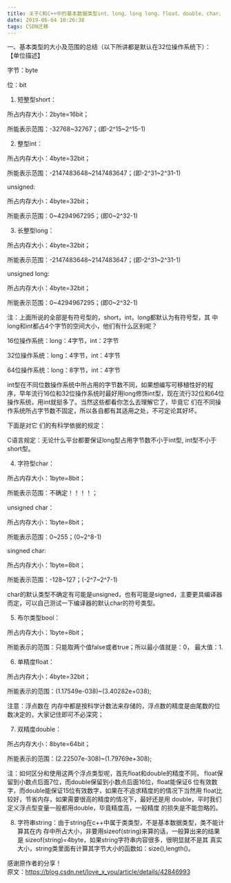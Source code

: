 ```yaml
---
title: 关于C和C++中的基本数据类型int、long、long long、float、double、char、string的大小及表示范围
date: 2019-06-04 10:26:38
tags: CSDN迁移
---
```

   一、基本类型的大小及范围的总结（以下所讲都是默认在32位操作系统下）：  
 【单位描述】

 字节：byte

 位：bit

 1. 短整型short：

 所占内存大小：2byte=16bit；

 所能表示范围：-32768~32767；(即-2^15~2^15-1)

 

 2. 整型int：

 所占内存大小：4byte=32bit；

 所能表示范围：-2147483648~2147483647；(即-2^31~2^31-1)

 unsigned: 

 所占内存大小：4byte=32bit；

 所能表示范围：0~4294967295；(即0~2^32-1)

 

 3. 长整型long：

 所占内存大小：4byte=32bit；

 所能表示范围：-2147483648~2147483647；(即-2^31~2^31-1)

 unsigned long: 

 所占内存大小：4byte=32bit；

 所能表示范围：0~4294967295；(即0~2^32-1)

 注：上面所说的全部是有符号型的，short，int，long都默认为有符号型，其 中long和int都占4个字节的空间大小，他们有什么区别呢？

 16位操作系统：long：4字节，int：2字节

 32位操作系统：long：4字节，int：4字节

 64位操作系统：long：8字节，int：4字节 

 int型在不同位数操作系统中所占用的字节数不同，如果想编写可移植性好的程序，早年流行16位和32位操作系统时最好用long修饰int型，现在流行32位和64位操作系统，用int就挺多了。当然这些都看你怎么去理解它了，毕竟它 们在不同操作系统所占字节数不固定，所以各自都有其适用之处，不可定论其好坏。

 下面是对它 们的有科学依据的规定：

 C语言规定：无论什么平台都要保证long型占用字节数不小于int型, int型不小于short型。

 

 4. 字符型char：

 所占内存大小：1byte=8bit；

 所能表示范围：不确定！！！！；

 unsigned char：

 所占内存大小：1byte=8bit；

 所能表示范围：0~255；(0~2^8-1)

 singned char: 

 所占内存大小：1byte=8bit；

 所能表示范围：-128~127；(-2^7~2^7-1)

 char的默认类型不确定有可能是unsigned，也有可能是signed，主要更具编译器而定，可以自己测试一下编译器的默认char的符号类型。

 

 5. 布尔类型bool：

 所占内存大小：1byte=8bit；

 所能表示的范围：只能取两个值false或者true；所以最小值就是：0， 最大值：1.

 

 6. 单精度float： 

 所占内存大小：4byte=32bit；

 所能表示的范围：(1.17549e-038)~(3.40282e+038);

 注意：浮点数在 内存中都是按科学计数法来存储的，浮点数的精度是由尾数的位数决定的，大家记住即可不必深究；

 

 7. 双精度double：

 所占内存大小：8byte=64bit；

 所能表示的范围：(2.22507e-308)~(1.79769e+308);

 注：如何区分和使用这两个浮点类型呢，首先float和double的精度不同， float保留到小数点后面7位，而double保留到小数点后面16位，float能保证6 位有效数字，而double能保证15位有效数字，如果在不追求精度的的情况下当然用 float比较好，节省内存，如果需要很高的精度的情况下，最好还是用 double，平时我们定义浮点型变量一般都用double，毕竟精度高，一般精度 的损失是不能忽略的。

 

 8. 字符串string：由于string在c++中属于类类型，不是基本数据类型，类不能计算其在内 存中所占大小，非要用sizeof(string)来算的话，一般算出来的结果是 sizeof(string)=4byte，如果string字符串内容很多，很明显就不是其 真实大小，string类里面有计算其字节大小的函数如：size(),length()。

 感谢原作者的分享！  
 原文：https://blog.csdn.net/love_x_you/article/details/42846993   
 

   
 